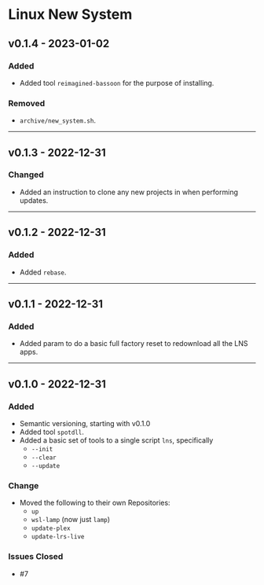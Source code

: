 # Linux New System

## v0.1.4 - 2023-01-02

### Added

- Added tool `reimagined-bassoon` for the purpose of installing.

### Removed

- `archive/new_system.sh`.

---

## v0.1.3 - 2022-12-31

### Changed

- Added an instruction to clone any new projects in when performing updates.

---

## v0.1.2 - 2022-12-31

### Added

- Added `rebase`.

---

## v0.1.1 - 2022-12-31

### Added

- Added param to do a basic full factory reset to redownload all the LNS apps.

---

## v0.1.0 - 2022-12-31

### Added

- Semantic versioning, starting with v0.1.0
- Added tool `spotdll`.
- Added a basic set of tools to a single script `lns`, specifically
  - `--init`
  - `--clear`
  - `--update`

### Change

- Moved the following to their own Repositories:
  - `up`
  - `wsl-lamp` (now just `lamp`)
  - `update-plex`
  - `update-lrs-live`

### Issues Closed

- #7
